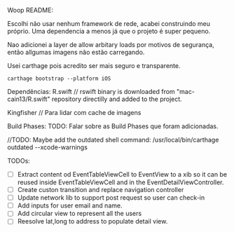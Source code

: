 Woop README:

Escolhi não usar nenhum framework de rede, acabei construindo meu próprio. Uma dependencia a menos já que o projeto é super pequeno.

Nao adicionei a layer de allow arbitary loads por motivos de segurança, então allgumas imagens não estão carregando.

Usei carthage pois acredito ser mais seguro e transparente.
```
carthage bootstrap --platform iOS
```

Dependências:
R.swift
 // rswift binary is downloaded from "mac-cain13/R.swift" repository directilly and added to the project. 

 Kingfisher
 // Para lidar com cache de imagens

 Build Phases:
TODO: Falar sobre as Build Phases que foram adicionadas.

 //TODO:  Maybe add the outdated shell command:
 /usr/local/bin/carthage outdated --xcode-warnings


TODOs:

-[ ] Extract content od EventTableViewCell to EventView to a xib so it can be reused inside EventTableViewCell and in the EventDetailViewController.
-[ ] Create custon transition and replace navigation controller
-[ ] Update network lib to support post request so user can check-in
-[ ] Add inputs for user email and name.
-[ ] Add circular view to represent all the users
-[ ] Reesolve lat,long to address to populate detail view.